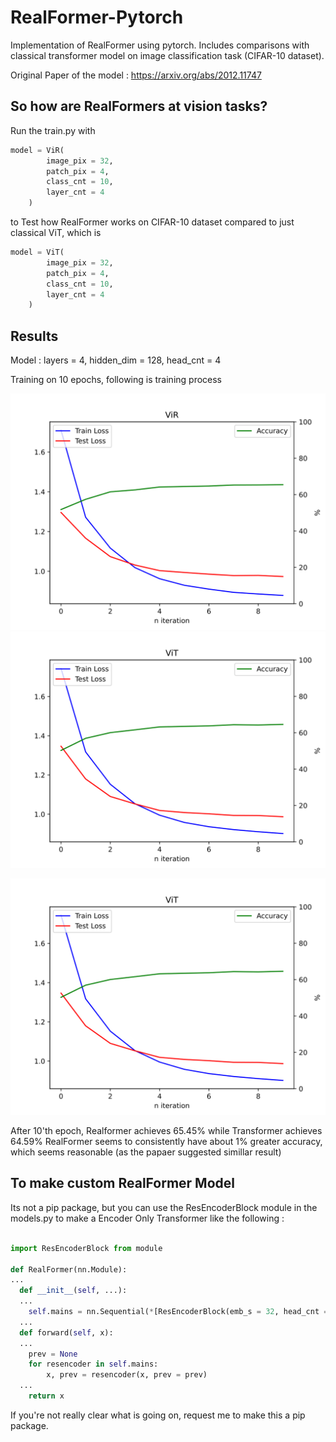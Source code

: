 
# RealFormer-Pytorch
Implementation of RealFormer using pytorch. Includes comparisons with classical transformer model on image classification task (CIFAR-10 dataset).

Original Paper of the model : https://arxiv.org/abs/2012.11747

## So how are RealFormers at vision tasks?

Run the train.py with
```python
model = ViR(
        image_pix = 32,
        patch_pix = 4,
        class_cnt = 10,
        layer_cnt = 4
    )
```
to Test how RealFormer works on CIFAR-10 dataset compared to just classical ViT, which is
```python
model = ViT(
        image_pix = 32,
        patch_pix = 4,
        class_cnt = 10,
        layer_cnt = 4
    )
```
## Results
Model : layers = 4, hidden_dim = 128, head_cnt = 4

Training on 10 epochs, following is training process

![plot](./figures/ViR_ly4_px4.svg)
![plot](./figures/ViT_ly4_px4.svg)

<p align="center">
  <img src="./figures/ViT_ly4_px4.svg" alt="ViT"/>
</p>
After 10'th epoch, Realformer achieves 65.45% while Transformer achieves 64.59%
RealFormer seems to consistently have about 1% greater accuracy, which seems reasonable (as the papaer suggested simillar result)



## To make custom RealFormer Model
Its not a pip package, but you can use the ResEncoderBlock module in the models.py to make a Encoder Only Transformer like the following :

```python

import ResEncoderBlock from module

def RealFormer(nn.Module):
...
  def __init__(self, ...):
  ...
    self.mains = nn.Sequential(*[ResEncoderBlock(emb_s = 32, head_cnt = 8, dp1 = 0.1, dp2 = 0.1) for _ in range(layer_cnt)])
  ...
  def forward(self, x):
  ...
    prev = None
    for resencoder in self.mains:
        x, prev = resencoder(x, prev = prev)
  ...
    return x
```
If you're not really clear what is going on, request me to make this a pip package.


